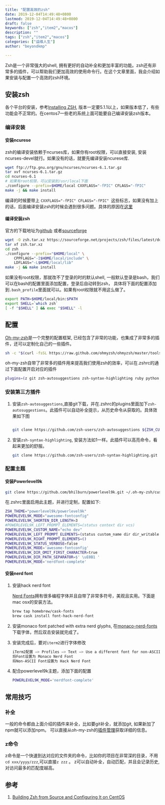 ```yaml
---
title: "配置高效的zsh"
date: 2019-12-04T14:49:48+0800
lastmod: 2019-12-04T14:49:48+0800
draft: false
keywords: ["zsh","item2","macos"]
description: ""
tags: ["zsh","item2","macos"]
categories: ["运维人生"]
author: "beyondkmp"

---
```


Zsh是一个非常强大的shell, 拥有更好的自动补全和更加丰富的功能。zsh还有非常多的插件，可以帮助我们更加高效的使用命令行。在这个文章里面，我会介绍如果安装与配置一个高效的zsh环境。

## 安装zsh

各个平台的安装，参考[Installing ZSH](https://github.com/ohmyzsh/ohmyzsh/wiki/Installing-ZSH), 版本一定要5.1.1以上，如果版本低了，有些功能会不正常的。在centos7一些老的系统上面可能要自己编译安装zsh版本。

<!--more-->

### 编译安装

#### 安装ncurese

zsh的编译安装依赖于ncurses库，如果你有root权限，可以直接安装, 安装ncurses-devel就行。如果没有的话，就要先编译安装ncurese库.

```bash
wget ftp://ftp.gnu.org/gnu/ncurses/ncurses-6.1.tar.gz
tar xvf ncurses-6.1.tar.gz
cd ncurses-6.1
# 如果有root权限，可以安装到/usr/local下面
./configure --prefix=$HOME/local CXXFLAGS="-fPIC" CFLAGS="-fPIC"
make -j && make install
```

编译的时候要带上 `CXXFLAGS="-fPIC" CFLAGS="-fPIC" `这些标志，如果没有加上的话，后面编译安装zsh的时候会遇到很多问题。具体的原因在[这里](https://unix.stackexchange.com/questions/123597/building-zsh-without-admin-priv-no-terminal-handling-library-found)


#### 编译安装zsh

官方的下载地址为[github](https://github.com/zsh-users/zsh) 或者[sourceforge](https://sourceforge.net/projects/zsh/files/latest/download)

```bash
wget -O zsh.tar.xz https://sourceforge.net/projects/zsh/files/latest/download
tar xf zsh.tar.xz
cd zsh
./configure --prefix="$HOME/local" \
    CPPFLAGS="-I$HOME/local/include" \
    LDFLAGS="-L$HOME/local/lib"
make -j && make install
```

如果没有root权限，那就改不了登录的时的默认shell, 一般默认登录是bash，我们可以在bash的配置里面添加配置，登录后自动转到zsh， 具体将下面的配置添加到`.bash_profile`里面就可以。如果有root权限就不用这么做了。

```bash
export PATH=$HOME/local/bin:$PATH
export SHELL=`which zsh`
[ -f "$SHELL" ] && exec "$SHELL" -l
```

## 配置

[Oh-my-zsh](https://ohmyz.sh/)是一个完整的配置框架, 已经包含了非常的功能，也集成了非常多的插件，还可以定制化自己的一些插件。

```bash
sh -c "$(curl -fsSL https://raw.github.com/ohmyzsh/ohmyzsh/master/tools/install.sh)"
```

oh-my-zsh自带了非常多的插件用来提高我们使用zsh的效率，可以在.zshrc的通过下面配置开启对应的插件

```bash
plugins=(z git zsh-autosuggestions zsh-syntax-highlighting ruby python gem pip go)
```

### 安装第三方插件

1. 安装`zsh-autosuggestions`,直接git下载，并在.zshrc的plugins里面加下`zsh-autosuggestions`。此插件可以自动补全提示，从历史命令从获取的。具体效果如下图

    ![]()

    ```bash
    git clone https://github.com/zsh-users/zsh-autosuggestions ${ZSH_CUSTOM:-~/.oh-my-zsh/custom}/plugins/zsh-autosuggestions
    ```

2. 安装`zsh-syntax-highlighting`, 安装方法如1一样。此插件可以高亮命令，看起来更加的舒服。

    ```bash
    git clone https://github.com/zsh-users/zsh-syntax-highlighting.git $ZSH_CUSTOM/plugins/zsh-syntax-highlighting
    ```

### 配置主题

#### 安装Powerlevel9k

```bash
git clone https://github.com/bhilburn/powerlevel9k.git ~/.oh-my-zsh/custom/themes/powerlevel9k
```

在.zshrc里面启用此主题，并进行定制，配置如下:

```zsh
ZSH_THEME="powerlevel9k/powerlevel9k"
POWERLEVEL9K_MODE="awesome-fontconfig"
POWERLEVEL9K_SHORTEN_DIR_LENGTH=3
#POWERLEVEL9K_LEFT_PROMPT_ELEMENTS=(status context dir vcs)
POWERLEVEL9K_CUSTOM_NAME="echo dev"
POWERLEVEL9K_LEFT_PROMPT_ELEMENTS=(status custom_name dir dir_writable vcs)
POWERLEVEL9K_RIGHT_PROMPT_ELEMENTS=()
POWERLEVEL9K_STATUS_VERBOSE=false
POWERLEVEL9K_MODE='awesome-fontconfig'
POWERLEVEL9K_DIR_OMIT_FIRST_CHARACTER=true
POWERLEVEL9K_DIR_PATH_SEPARATOR=$' \uE0B1 '
POWERLEVEL9K_MODE='nerdfont-complete'
```

#### 安装nerd font

1. 安装hack nerd font

    [Nerd Fonts](https://github.com/ryanoasis/nerd-fonts)拥有很多编程字体并且自带了非常多符号，美观且实用。下面是mac osx的安装方法。

    ```bash
    brew tap homebrew/cask-fonts
    brew cask install font-hack-nerd-font
    ```

2. 安装monaco font patched with extra nerd glyphs, 在[monaco-nerd-fonts](https://github.com/beyondkmp/monaco-nerd-fonts)下载字体，然后双击安装就完成了。

3. 安装完成后，要对`iterm2`进行字体修改

    ```bash
    iTerm2配置 –> Profiles –> Text –> Use a different font for non-ASCII Text
    将Font设置为 Monaco Nerd Font
    将Non-ASCII Font设置为 Hack Nerd Font
    ```
4. 配合powerlevel9k主题，添加下面的配置

    ```bash
    POWERLEVEL9K_MODE='nerdfont-complete'
    ```

## 常用技巧

### 补全

一般的命令都由上面介绍的插件来补全，比如要git补全，就添加git, 如果新加了npm就可以添加npm。 可以直接从oh-my-zsh的[插件管理](https://github.com/ohmyzsh/ohmyzsh/wiki/Plugins)获取详细的信息。

### z命令

z命令是一个快速到达对应的文件夹的命令，比如你的项目在非常深的目录，不用`cd xxx/yyyy/zzz`,可以直接`z zzz` 。 z可以自动补全，自动匹配，并且会记录历史,对访问最多的匹配度越高。

## 参考
1. [Building Zsh from Source and Configuring It on CentOS](https://jdhao.github.io/2018/10/13/centos_zsh_install_use/)
